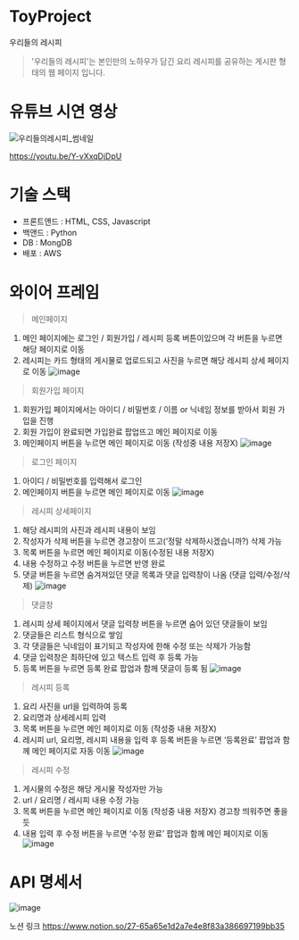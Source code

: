 # ToyProject
우리들의 레시피
> '우리들의 레시피'는 본인만의 노하우가 담긴 요리 레시피를 공유하는 게시판 형태의 웹 페이지 입니다.

# 유튜브 시연 영상
![우리들의레시피_썸네일](https://user-images.githubusercontent.com/97998858/232944484-80f0027a-e4d4-464e-a07d-8af8e28d298d.png)

https://youtu.be/Y-vXxqDjDpU

# 기술 스택
- 프론트앤드 : HTML, CSS, Javascript
- 백앤드 : Python
- DB : MongDB
- 배포 : AWS

# 와이어 프레임
> 메인페이지
1. 메인 페이지에는 로그인 / 회원가입 / 레시피 등록 버튼이있으며 각 버튼을 누르면 해당 페이지로 이동
2. 레시피는 카드 형태의 게시물로 업로드되고 사진을 누르면 해당 레시피 상세 페이지로 이동
![image](https://user-images.githubusercontent.com/97998858/232943575-bf3e8ab3-937d-4410-8e03-c9e787559e12.png)

> 회원가입 페이지
1. 회원가입 페이지에서는 아이디 / 비밀번호 / 이름 or 닉네임 정보를 받아서 회원 가입을 진행
2. 회원 가입이 완료되면 가입완료 팝업뜨고 메인 페이지로 이동
3. 메인페이지 버튼을 누르면 메인 페이지로 이동 (작성중 내용 저장X)
![image](https://user-images.githubusercontent.com/97998858/232943652-f735f43f-d7c6-43e9-b4cd-37e1d779e741.png)

> 로그인 페이지
1. 아이디 / 비밀번호를 입력해서 로그인
2. 메인페이지 버튼을 누르면 메인 페이지로 이동
![image](https://user-images.githubusercontent.com/97998858/232943722-db5a5749-d182-4611-a492-84d6c99ec3ed.png)

> 레시피 상세페이지
1. 해당 레시피의 사진과 레시피 내용이 보임
2. 작성자가 삭제 버튼을 누르면 경고창이 뜨고(’정말 삭제하시겠습니까?) 삭제 가능
3. 목록 버튼을 누르면 메인 페이지로 이동(수정된 내용 저장X)
4. 내용 수정하고 수정 버튼을 누르면 반영 완료
5. 댓글 버튼을 누르면 숨겨져있던 댓글 목록과 댓글 입력창이 나옴 (댓글 입력/수정/삭제)
![image](https://user-images.githubusercontent.com/97998858/232943803-2d388008-8f98-4d64-a072-465880c7317d.png)

> 댓글창
1. 레시피 상세 페이지에서 댓글 입력창 버튼을 누르면 숨어 있던 댓글들이 보임
2. 댓글들은 리스트 형식으로 쌓임
3. 각 댓글들은 닉네임이 표기되고 작성자에 한해 수정 또는 삭제가 가능함
4. 댓글 입력창은 최하단에 있고 텍스트 입력 후 등록 가능
5. 등록 버튼을 누르면 등록 완료 팝업과 함께 댓글이 등록 됨
![image](https://user-images.githubusercontent.com/97998858/232943828-4285bf75-d401-487b-b3af-bad66519be3b.png)

> 레시피 등록
1. 요리 사진을 url을 입력하여 등록
2. 요리명과 상세레시피 입력
3. 목록 버튼을 누르면 메인 페이지로 이동 (작성중 내용 저장X)
4. 레시피 url, 요리명, 레시피 내용을 입력 후 등록 버튼을 누르면 ‘등록완료’ 팝업과 함께 메인 페이지로 자동 이동
![image](https://user-images.githubusercontent.com/97998858/232943897-2261a520-4ac0-42ee-84a2-dfe4daa12022.png)

> 레시피 수정
1. 게시물의 수정은 해당 게시물 작성자만 가능
2. url / 요리명 / 레시피 내용 수정 가능
3. 목록 버튼을 누르면 메인 페이지로 이동 (작성중 내용 저장X) 경고창 띄워주면 좋을 듯
4. 내용 입력 후 수정 버튼을 누르면 ‘수정 완료’ 팝업과 함께 메인 페이지로 이동
![image](https://user-images.githubusercontent.com/97998858/232943965-f1766a62-0fbc-4730-8803-2b616cc37cb7.png)

# API 명세서
![image](https://user-images.githubusercontent.com/97998858/232944077-288ea77b-efe2-44d2-93da-5d72102d89b5.png)


노션 링크
https://www.notion.so/27-65a65e1d2a7e4e8f83a386697199bb35
